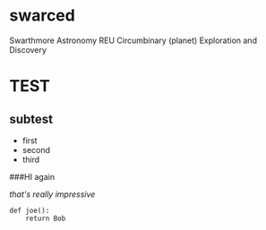 # swarced
Swarthmore Astronomy REU Circumbinary (planet)  Exploration and Discovery

TEST
=====

subtest 
-------

* first
* second
* third

###HI again

*that's really impressive*

    def joe():
        return Bob


